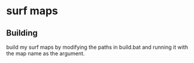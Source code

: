 # surf maps

## Building
build my surf maps by modifying the paths in build.bat and running it with the map name as the argument.